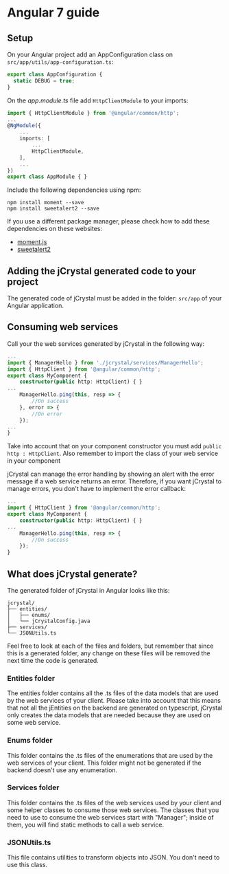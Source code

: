 # Angular 7 guide

## Setup

On your Angular project add an AppConfiguration class on `src/app/utils/app-configuration.ts`:

```typescript
export class AppConfiguration {
  static DEBUG = true;
}
```

On the _app.module.ts_ file add `HttpClientModule` to your imports:

```typescript
import { HttpClientModule } from '@angular/common/http';
...
@NgModule({
	...
	imports: [
		...
		HttpClientModule,
	],
	...
})
export class AppModule { }
```

Include the following dependencies using npm:

```
npm install moment --save
npm install sweetalert2 --save
```
If you use a different package manager, please check how to add these dependencies on these websites: 
- [moment.js](https://momentjs.com/)
- [sweetalert2](https://github.com/sweetalert2/sweetalert2)

## Adding the jCrystal generated code to your project
The generated code of jCrystal must be added in the folder: `src/app` of your Angular application. 

## Consuming web services
Call your the web services generated by jCrystal in the following way:

```typescript
...
import { ManagerHello } from './jcrystal/services/ManagerHello';
import { HttpClient } from '@angular/common/http';
export class MyComponent {
	constructor(public http: HttpClient) { }
...
    ManagerHello.ping(this, resp => {
        //On success
    }, error => {
        //On error
    });
...
}
```

Take into account that on your component constructor you must add `public http : HttpClient`. Also remember to import the class of your web service in your component

jCrystal can manage the error handling by showing an alert with the error message if a web service returns an error. Therefore, if you want jCrystal to manage errors, you don't have to implement the error callback:


```typescript
...
import { HttpClient } from '@angular/common/http';
export class MyComponent {
	constructor(public http: HttpClient) { }
...
    ManagerHello.ping(this, resp => {
        //On success
    });
}
```

## What does jCrystal generate? 
The generated folder of jCrystal in Angular looks like this:

```
jcrystal/
├── entities/
│   ├── enums/
│   └── jCrystalConfig.java
├── services/
└── JSONUtils.ts
```

Feel free to look at each of the files and folders, but remember that since this is a generated folder, any change on these files will be removed the next time the code is generated.

### Entities folder

The entities folder contains all the .ts files of the data models that are used by the web services of your client. Please take into account that this means that not all the jEntities on the backend are generated on typescript, jCrystal only creates the data models that are needed because they are used on some web service.

### Enums folder
This folder contains the .ts files of the enumerations that are used by the web services of your client. This folder might not be generated if the backend doesn't use any enumeration.

### Services folder
This folder contains the .ts files of the web services used by your client and some helper classes to consume those web services.
The classes that you need to use to consume the web services start with "Manager"; inside of them, you will find static methods to call a web service.

### JSONUtils.ts
This file contains utilities to transform objects into JSON. You don't need to use this class.